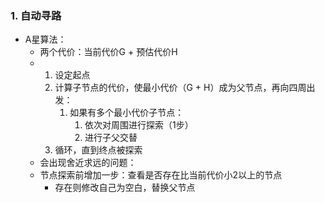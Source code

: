 ### 1. 自动寻路

+ A星算法：
  + 两个代价：当前代价G + 预估代价H
  + 1. 设定起点
    2. 计算子节点的代价，使最小代价（G + H）成为父节点，再向四周出发：
       1. 如果有多个最小代价子节点：
          1. 依次对周围进行探索（1步）
          2. 进行子父交替
    3. 循环，直到终点被探索
  +  会出现舍近求远的问题：
    + 节点探索前增加一步：查看是否存在比当前代价小2以上的节点
      + 存在则修改自己为空白，替换父节点

